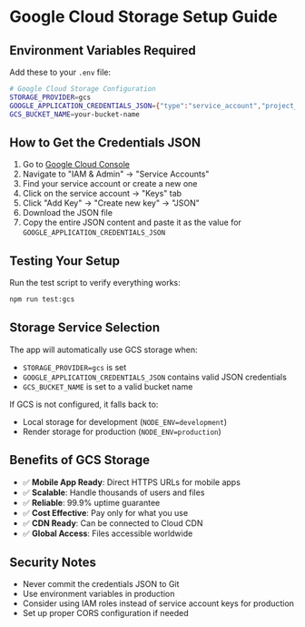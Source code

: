 # Google Cloud Storage Setup Guide

## Environment Variables Required

Add these to your `.env` file:

```bash
# Google Cloud Storage Configuration
STORAGE_PROVIDER=gcs
GOOGLE_APPLICATION_CREDENTIALS_JSON={"type":"service_account","project_id":"your-project-id",...}
GCS_BUCKET_NAME=your-bucket-name
```

## How to Get the Credentials JSON

1. Go to [Google Cloud Console](https://console.cloud.google.com/)
2. Navigate to "IAM & Admin" → "Service Accounts"
3. Find your service account or create a new one
4. Click on the service account → "Keys" tab
5. Click "Add Key" → "Create new key" → "JSON"
6. Download the JSON file
7. Copy the entire JSON content and paste it as the value for `GOOGLE_APPLICATION_CREDENTIALS_JSON`

## Testing Your Setup

Run the test script to verify everything works:

```bash
npm run test:gcs
```

## Storage Service Selection

The app will automatically use GCS storage when:
- `STORAGE_PROVIDER=gcs` is set
- `GOOGLE_APPLICATION_CREDENTIALS_JSON` contains valid JSON credentials
- `GCS_BUCKET_NAME` is set to a valid bucket name

If GCS is not configured, it falls back to:
- Local storage for development (`NODE_ENV=development`)
- Render storage for production (`NODE_ENV=production`)

## Benefits of GCS Storage

- ✅ **Mobile App Ready**: Direct HTTPS URLs for mobile apps
- ✅ **Scalable**: Handle thousands of users and files
- ✅ **Reliable**: 99.9% uptime guarantee
- ✅ **Cost Effective**: Pay only for what you use
- ✅ **CDN Ready**: Can be connected to Cloud CDN
- ✅ **Global Access**: Files accessible worldwide

## Security Notes

- Never commit the credentials JSON to Git
- Use environment variables in production
- Consider using IAM roles instead of service account keys for production
- Set up proper CORS configuration if needed
